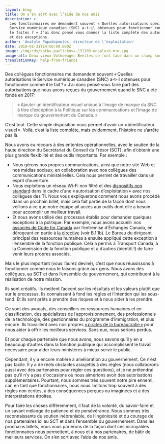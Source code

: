 ```yaml
---
layout: blog
title: On s’en sort avec l’aide de nos amis
description: >-
  Les fonctionnaires me demandent souvent « Quelles autorisations spéciales le
  Service numérique canadien (SNC) a-t-il obtenues pour fonctionner comme vous
  le faites ? » J’ai donc pensé vous donner la liste complète des autorisations
  et des exceptions.
author: 'Anatole Papadopoulos, directeur de l’exploitation'
date: 2019-01-31T14:00:00.000Z
image: /img/cds/katka-pavlickova-131100-unsplash-min.jpg
image-alt: Deux vieux Volkswagen Beetles se font face dans un champ sous un ciel bleu.
translationKey: help-from-friends
---
```

Des collègues fonctionnaires me demandent souvent « Quelles autorisations le Service numérique canadien (SNC) a-t-il obtenues pour fonctionner comme il le fait ? » J’ai donc pensé vous faire part des autorisations que nous avons reçues du gouvernement quand le SNC a été fondé en 2017:

> « Ajouter un identificateur visuel unique à l’image de marque du SNC à titre d’exception à la Politique sur les communications et l’image de marque du gouvernement du Canada. »

C’est tout. Cette simple disposition nous permet d’avoir un « identificateur visuel ». Voilà, c’est la liste complète, mais évidemment, l’histoire ne s’arrête pas là. 

Nous avons eu recours à des ententes opérationnelles, avec le soutien de la haute direction du Secrétariat du Conseil du Trésor (SCT), afin d’obtenir une plus grande flexibilité et des outils importants. Par exemple :

* Nous gérons nos propres communications, ainsi que notre site Web et nos médias sociaux, en collaboration avec nos collègues des communications ministérielles. Cela nous permet de travailler dans un esprit d’ouverture. 
* Nous exploitons un réseau Wi-Fi non filtré et des [dispositifs non standard](https://numerique.canada.ca/2018/06/27/outils-pour-faire-du-bon-travail/) dans le cadre d’une « autorisation d’exploitation » avec nos collègues des TI. Nous vous expliquerons comment nous avons procédé dans un prochain billet, mais cela fait partie de la façon dont nous veillons à ce que notre équipe ait accès aux outils dont elle a besoin pour accomplir un meilleur travail.
* Et nous avons utilisé des processus établis pour demander quelques exceptions à la politique. Par exemple, nous avons accueilli nos [associés de Code for Canada](https://numerique.canada.ca/2018/04/19/notre-partenariat-avec-code-for-canada/) par l’entremise d’Échanges Canada, en dérogeant en partie à [la directive](https://www.tbs-sct.gc.ca/pol/doc-fra.aspx?id=12553) (voir B.1.1b). Le Bureau du dirigeant principal des ressources humaines a ensuite appliqué cette exception à l’ensemble de la fonction publique. Cela a permis à Transport Canada, à la Commission de la fonction publique et à d’autres (bientôt !) de faire venir leurs propres associés.

Mais le plus important (vous l’aurez deviné), c’est que nous réussissons à fonctionner comme nous le faisons grâce aux gens. Nous avons des collègues, au SCT et dans l’ensemble du gouvernement, qui contribuent à la réalisation de notre mission.

Ils sont créatifs. Ils mettent l’accent sur les résultats et les valeurs plutôt que sur le processus. Ils connaissent à fond les règles et l’intention qui les sous-tend. Et ils sont prêts à prendre des risques et à nous aider à les prendre. 

Ce sont des avocats, des conseillers en ressources humaines et en classification, des spécialistes de l’approvisionnement, des professionnels de la technologie, des gestionnaires du programme d’immigration, et plus encore. Ils travaillent avec nos propres [« pirates de la bureaucratie »](https://numerique.canada.ca/2018/09/07/politiques/) pour nous aider à offrir les meilleurs services. Sans eux, nous serions perdus. 

Et pour chaque partenaire que nous avons, nous savons qu’il y en a beaucoup d’autres dans la fonction publique qui accomplissent le travail nécessaire pour aider leurs ministères à mieux servir le public.

Cependant, il y a encore matière à amélioration au gouvernement. Ce n’est pas facile. Il y a de réels obstacles assujettis à des règles (nous collaborons aussi avec des partenaires pour régler ces questions), et je ne prétendrai pas qu’il n’y a pas d’occasions où nous aimerions avoir des autorisations supplémentaires. Pourtant, nous sommes très souvent notre pire ennemi, car, en tant que fonctionnaires, nous nous limitons trop souvent à des règles non écrites, à des conséquences perçues ou imaginées et à des interprétations étroites. 

Pour faire les choses différemment, il faut de la volonté, du savoir-faire et un savant mélange de patience et de persévérance. Nous sommes très reconnaissants du soutien inébranlable, de l’ingéniosité et du courage de nos partenaires ici au SCT et dans l’ensemble du gouvernement. Dans les prochains billets, nous vous parlerons de la façon dont ces incroyables fonctionnaires nous permettent, à nous et à nos partenaires, de bâtir de meilleurs services. On s’en sort avec l’aide de nos amis.
